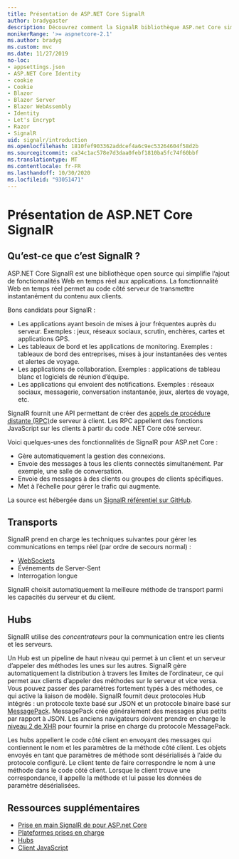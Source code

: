 ```yaml
---
title: Présentation de ASP.NET Core SignalR
author: bradygaster
description: Découvrez comment la SignalR bibliothèque ASP.net Core simplifie l’ajout de fonctionnalités en temps réel aux applications.
monikerRange: '>= aspnetcore-2.1'
ms.author: bradyg
ms.custom: mvc
ms.date: 11/27/2019
no-loc:
- appsettings.json
- ASP.NET Core Identity
- cookie
- Cookie
- Blazor
- Blazor Server
- Blazor WebAssembly
- Identity
- Let's Encrypt
- Razor
- SignalR
uid: signalr/introduction
ms.openlocfilehash: 1810fef903362addcef4a6c9ec53264604f58d2b
ms.sourcegitcommit: ca34c1ac578e7d3daa0febf1810ba5fc74f60bbf
ms.translationtype: MT
ms.contentlocale: fr-FR
ms.lasthandoff: 10/30/2020
ms.locfileid: "93051471"
---
```

# <a name="introduction-to-aspnet-core-no-locsignalr"></a>Présentation de ASP.NET Core SignalR

## <a name="what-is-no-locsignalr"></a>Qu’est-ce que c’est SignalR ?

ASP.NET Core SignalR est une bibliothèque open source qui simplifie l’ajout de fonctionnalités Web en temps réel aux applications. La fonctionnalité Web en temps réel permet au code côté serveur de transmettre instantanément du contenu aux clients.

Bons candidats pour SignalR :

* Les applications ayant besoin de mises à jour fréquentes auprès du serveur. Exemples : jeux, réseaux sociaux, scrutin, enchères, cartes et applications GPS.
* Les tableaux de bord et les applications de monitoring. Exemples : tableaux de bord des entreprises, mises à jour instantanées des ventes et alertes de voyage.
* Les applications de collaboration. Exemples : applications de tableau blanc et logiciels de réunion d’équipe.
* Les applications qui envoient des notifications. Exemples : réseaux sociaux, messagerie, conversation instantanée, jeux, alertes de voyage, etc.

SignalR fournit une API permettant de créer des [appels de procédure distante (RPC)](https://wikipedia.org/wiki/Remote_procedure_call)de serveur à client. Les RPC appellent des fonctions JavaScript sur les clients à partir du code .NET Core côté serveur.

Voici quelques-unes des fonctionnalités de SignalR pour ASP.net Core :

* Gère automatiquement la gestion des connexions.
* Envoie des messages à tous les clients connectés simultanément. Par exemple, une salle de conversation.
* Envoie des messages à des clients ou groupes de clients spécifiques.
* Met à l’échelle pour gérer le trafic qui augmente.

La source est hébergée dans un [ SignalR référentiel sur GitHub](https://github.com/dotnet/AspNetCore/tree/master/src/SignalR).

## <a name="transports"></a>Transports

SignalR prend en charge les techniques suivantes pour gérer les communications en temps réel (par ordre de secours normal) :

* [WebSockets](https://tools.ietf.org/html/rfc7118)
* Événements de Server-Sent
* Interrogation longue

SignalR choisit automatiquement la meilleure méthode de transport parmi les capacités du serveur et du client.

## <a name="hubs"></a>Hubs

SignalR utilise des *concentrateurs* pour la communication entre les clients et les serveurs.

Un Hub est un pipeline de haut niveau qui permet à un client et un serveur d’appeler des méthodes les unes sur les autres. SignalR gère automatiquement la distribution à travers les limites de l’ordinateur, ce qui permet aux clients d’appeler des méthodes sur le serveur et vice versa. Vous pouvez passer des paramètres fortement typés à des méthodes, ce qui active la liaison de modèle. SignalR fournit deux protocoles Hub intégrés : un protocole texte basé sur JSON et un protocole binaire basé sur [MessagePack](https://msgpack.org/).  MessagePack crée généralement des messages plus petits par rapport à JSON. Les anciens navigateurs doivent prendre en charge le [niveau 2 de XHR](https://caniuse.com/#feat=xhr2) pour fournir la prise en charge du protocole MessagePack.

Les hubs appellent le code côté client en envoyant des messages qui contiennent le nom et les paramètres de la méthode côté client. Les objets envoyés en tant que paramètres de méthode sont désérialisés à l’aide du protocole configuré. Le client tente de faire correspondre le nom à une méthode dans le code côté client. Lorsque le client trouve une correspondance, il appelle la méthode et lui passe les données de paramètre désérialisées.

## <a name="additional-resources"></a>Ressources supplémentaires

* [Prise en main SignalR de pour ASP.net Core](xref:tutorials/signalr)
* [Plateformes prises en charge](xref:signalr/supported-platforms)
* [Hubs](xref:signalr/hubs)
* [Client JavaScript](xref:signalr/javascript-client)
